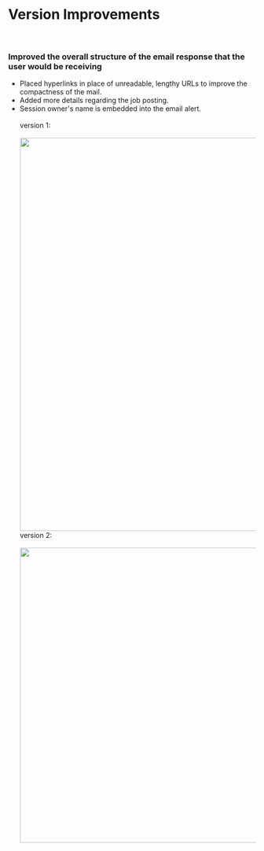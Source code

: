 <h1> Version Improvements</h1><br/>
<h3> Improved the overall structure of the email response that the user would be receiving</h3>
<ul>
<li> Placed hyperlinks in place of unreadable, lengthy URLs to improve the compactness of the mail. </li>
<li> Added more details regarding the job posting.</li>
  <li> Session owner's name is embedded into the email alert.</li><br/>
version 1:<br/><br/>
  <img src = https://user-images.githubusercontent.com/32881355/140088486-3ac2dd5a-ec0e-40fe-be9e-3883f32e8713.png width="800"  /><br/>
version 2: <br/><br/>
  <img src = https://user-images.githubusercontent.com/32881355/140088347-8491f35b-172a-43d2-a6de-b0e399145052.png width="600"  /><br/>

</ul>
